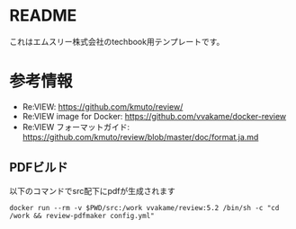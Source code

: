 # README 

これはエムスリー株式会社のtechbook用テンプレートです。


# 参考情報

- Re:VIEW: https://github.com/kmuto/review/
- Re:VIEW image for Docker: https://github.com/vvakame/docker-review
- Re:VIEW フォーマットガイド: https://github.com/kmuto/review/blob/master/doc/format.ja.md


## PDFビルド

以下のコマンドでsrc配下にpdfが生成されます

```
docker run --rm -v $PWD/src:/work vvakame/review:5.2 /bin/sh -c "cd /work && review-pdfmaker config.yml"
```
